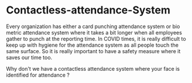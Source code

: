 # Contactless-attendance-System


 Every organization has either a card punching attendance system or bio metric attendance system where it takes a bit longer when all employees gather to punch at the reporting time. In COVID times, it is really difficult to keep up with hygiene for the attendance system as all people touch the same surface. So it is really important to have a safety measure where it saves our time too.
 
 Why don't we have a contactless attendance system where your face is identified for attendance ?

